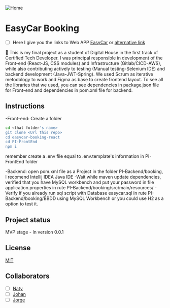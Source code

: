 ![Home](/images/demoHome.png)
# EasyCar Booking

- [ ] Here I give you the links to Web APP [EasyCar](http://frontend-grupo4-easycar.s3-website.us-east-2.amazonaws.com/) or [alternative link](http://easycar.ddnsking.com/)

🚀 This is my final project as a student of Digital House in the first track of Certified Tech Developer. I was principal responsible in  development of the Front-end (React-JS, CSS modules) and Infrastructure (Gitlab/CICD-AWS), while also contributing actively to testing (Manual testing-Selenium IDE) and backend development (Java-JWT-Spring). We used Scrum as iterative metodology to work and Figma as base to create frontend layout. To see all the libraries that we used, you can see dependencies in package.json file for Front-end and dependencies in pom.xml file for backend. 

## Instructions

-Front-end: Create a folder

```bash
cd <that folder's name>
git clone <Url this repo>
cd easycar-booking-react
cd PI-FrontEnd
npm i
```

remember create a .env file equal to .env.template's information in PI-FrontEnd folder

-Backend: open pom.xml file as a Project in the folder PI-Backend/booking, I recomend Intellij IDEA Java IDE
-Wait while maven update dependencies, verified that you have MySQL workbench and put your password in file
application.properties in rute PI-Backend/booking/src/main/resources/
-Verify if you already run sql script with Database easycar.sql in rute PI-Backend/booking/BBDD using MySQL Workbench or you could use H2 as a option to test it.

## Project status

MVP stage - In version 0.0.1

## License

[MIT](https://choosealicense.com/licenses/mit/)

## Collaborators

- [ ] [Naty](https://www.linkedin.com/in/natalia-madera-morelo/)
- [ ] [Johan](https://www.linkedin.com/in/johansep%C3%BAlveda/)
- [ ] [Jorge](https://www.linkedin.com/in/jorgenavarrope%C3%B1ate/)
